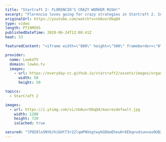 ```yaml
---
title: "StarCraft 2: FLORENCIO'S CRAZY WORKER RUSH!"
excerpt: "Florencio loves going for crazy strategies in StarCraft 2. In this particular instance he's up against a Zerg player and decides to open up with a full on worker rush. Worker rushes in general are easily countered when you have a moment to think, but he has the element of surprise as he stacks them all"
originalUrl: https://youtube.com/watch?v=nUAuxrObqQ4
type: video
length: PT19M59S
publishedDateTime: 2020-06-24T12:08:41Z
heat: 53

featuredContent: "<iframe width=\"800\" height=\"500\" frameborder=\"0\" src=\"https://www.youtube.com/embed/nUAuxrObqQ4\" allow=\"accelerometer; autoplay; encrypted-media; gyroscope; picture-in-picture\" allowfullscreen></iframe>"

provider:
  name: LowkoTV
  domain: lowko.tv
  images:
    - url: https://everyday-cc.github.io/starcraft2/assets/images/organizations/lowko.tv-50x50.jpg
      width: 50
      height: 50

topics:
  - StarCraft 2

images:
  - url: https://i.ytimg.com/vi/nUAuxrObqQ4/maxresdefault.jpg
    width: 1280
    height: 720
    isCached: true

secured: "lPOI8loSNYbJViGUtT3r22lqmPNVogtwykGDUwEheuHr6Ekqnvdzunvas0UQZTFChwgbi29ldOpnvjl8MXdZlz7Dqf+tSepPqvFcEPs6Es24v3r4n9ySGutbw3xn10Bk+6daMRBhwfSgBMp4xwbqRCLzqlltfZSBZ7d5DJhEM9iN9G9quQ4cPcddboIYP/1TUo1b2GlYPgcJKmOa6gvFpBzDmIltCihBqtwNCYqTwBY+XKxwS83K0uuJokxzZSDs6GO0BfWYlR78cCHrpdrcuspnuwQ64j70F83A0mkavuusBtw0L1cebF+k/ghpLN7m/4A9ROmYDidZzMIM93RJ5///HGDtBCnrj67kYCXvxRwk0CS8nRxc5bhQLryu6LQgv53R42vxddaGjmrkhPTWt1PqdPT0HzY9FWBnsXZRqsMVjVEWv9DLIUPUyE+NZMWg;lcBTssYTW31c1UswmfaHnA=="
---
```


